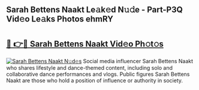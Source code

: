 ## Sarah Bettens Naakt Le𝚊k𝚎d N𝚞𝚍e - Part-P3Q Vid𝚎o Le𝚊ks Photos ehmRY

# <h2><a href="http://fbake4.evod.top/?m=Sarah+Bettens+Naakt">🔗 👉🔴 Sarah Bettens Naakt Vid𝚎o Ph𝚘t𝚘s</a></h2>

[![Sarah Bettens Naakt N𝚞d𝚎s](https://i.imgur.com/8V9OHl7.gif)](http://fbake4.evod.top/?m=Sarah+Bettens+Naakt)
Social media influencer Sarah Bettens Naakt who shares lifestyle and dance-themed content, including solo and collaborative dance performances and vlogs. Public figures Sarah Bettens Naakt are those who hold a position of influence or authority in society. 
